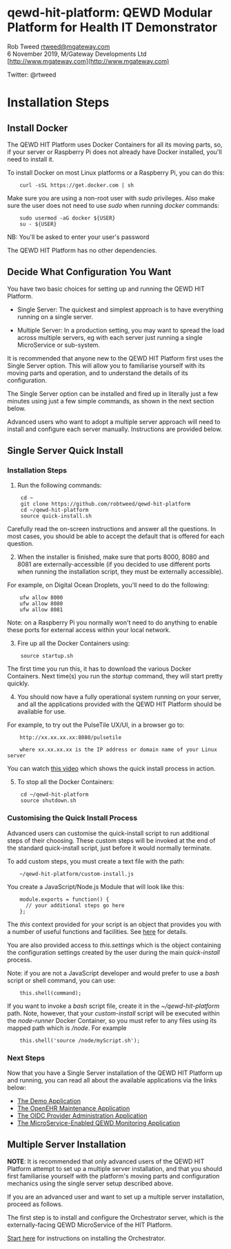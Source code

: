 # qewd-hit-platform: QEWD Modular Platform for Health IT Demonstrator
 
Rob Tweed <rtweed@mgateway.com>  
6 November 2019, M/Gateway Developments Ltd [http://www.mgateway.com](http://www.mgateway.com)  

Twitter: @rtweed


# Installation Steps

## Install Docker

The QEWD HIT Platform uses Docker Containers for all its moving parts, so, if your
server or Raspberry Pi does not already have Docker installed, you'll need to install it.

To install Docker on most Linux platforms or a Raspberry Pi, you can do this:


        curl -sSL https://get.docker.com | sh


Make sure you are using a non-root user with *sudo* privileges.  Also
make sure the user does not need to use *sudo* when running *docker* commands:

        sudo usermod -aG docker ${USER}
        su - ${USER}

  NB: You'll be asked to enter your user's password


The QEWD HIT Platform has no other dependencies.


## Decide What Configuration You Want
 
You have two basic choices for setting up and running the QEWD HIT Platform.

- Single Server: The quickest and simplest approach is to have everything running on a single
server.  

- Multiple Server: In a production setting, you may want to spread the load across multiple
servers, eg with each server just running a single MicroService or 
sub-system.

It is recommended that anyone new to the QEWD HIT Platform first uses the Single Server
option.  This will allow you to familiarise yourself with its moving parts and operation,
and to understand the details of its configuration.

The Single Server option can be installed and fired up in literally just a few minutes using just 
a few simple commands, as shown in the next section below.

Advanced users who want to adopt a multiple server approach will need to install and
configure each server manually.  Instructions are provided below.


## Single Server Quick Install

### Installation Steps

1) Run the following commands:

        cd ~
        git clone https://github.com/robtweed/qewd-hit-platform
        cd ~/qewd-hit-platform
        source quick-install.sh

Carefully read the on-screen instructions and answer all the questions.  In most cases, you
 should be able to accept the default that is offered for each question.

2) When the installer is finished, make sure that ports 8000, 8080 and 8081 are externally-accessible
 (if you decided to use different ports when running the installation script, they
must be externally accessible).

For example, on Digital Ocean Droplets, you'll need to do the following:

        ufw allow 8000
        ufw allow 8080
        ufw allow 8081

Note: on a Raspberry Pi you normally won't need to do anything to enable these ports for
external access within your local network.

3) Fire up all the Docker Containers using:

        source startup.sh

The first time you run this, it has to download the various Docker Containers.  Next time(s)
you run the *startup* command, they will start pretty quickly.

4) You should now have a fully operational system running on your server, and
all the applications provided with the QEWD HIT Platform should be available for use.

For example, to try out the PulseTile UX/UI, in a browser go to:

        http://xx.xx.xx.xx:8080/pulsetile

        where xx.xx.xx.xx is the IP address or domain name of your Linux server


You can watch [this video](https://www.youtube.com/watch?v=nZgSmL2FxMw) which shows 
the quick install process in action.


5) To stop all the Docker Containers:

        cd ~/qewd-hit-platform
        source shutdown.sh


### Customising the Quick Install Process

Advanced users can customise the quick-install script to
run additional steps of their choosing.  These custom steps will
be invoked at the end of the standard quick-install script, just before
it would normally terminate.

To add custom steps, you must create a text file with the path:

        ~/qewd-hit-platform/custom-install.js

You create a JavaScript/Node.js Module that will look like this:

        module.exports = function() {
          // your additional steps go here
        };

The *this* context provided for your script is an object that provides you with
a number of useful functions and facilities.  See 
[here](https://github.com/robtweed/node-runner#what-is-the-this-context-within-my-script)
for details.

You are also provided access to *this.settings* which is the object containing
the configuration settings created by the user during the main *quick-install* process.


Note: if you are not a JavaScript developer and would prefer to use a *bash* script or shell
command, you can use:

        this.shell(command);

If you want to invoke a *bash* script file, create it in the *~/qewd-hit-platform* path.  Note, however,
that your *custom-install* script will be executed within the *node-runner* Docker Container, so
you must refer to any files using its mapped path which is */node*.  For example

        this.shell('source /node/myScript.sh');


### Next Steps

Now that you have a Single Server installation of the QEWD HIT Platform up and running,
you can read all about the available applications via the links below:

- [The Demo Application](./docs/demo.md)
- [The OpenEHR Maintenance Application](./docs/openehr-maint.md)
- [The OIDC Provider Administration Application](./docs/oidc-provider-admin.md)
- [The MicroService-Enabled QEWD Monitoring Application](./docs/qewd-monitor-ms.md)


## Multiple Server Installation

**NOTE**: It is recommended that only advanced users of the QEWD HIT Platform attempt to set up
a multiple server installation, and that you should first familiarise yourself with the
platform's moving parts and configuration mechanics using the single server setup described
above.

If you are an advanced user and want to set up a multiple server installation, proceed as follows.

The first step is to install and configure the Orchestrator server, which is the externally-facing
QEWD MicroService of the HIT Platform.

[Start here](https://github.com/robtweed/qewd-hit-platform/blob/master/docs/installation/orchestrator.md)
 for instructions on installing the Orchestrator.


